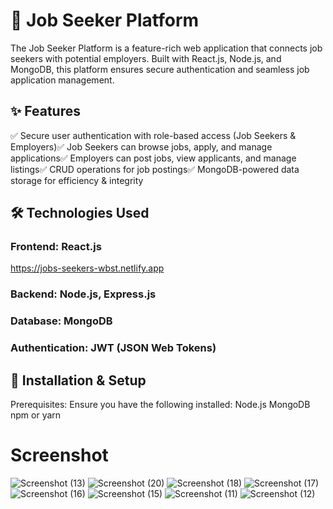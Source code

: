 # 🚀 Job Seeker Platform

The Job Seeker Platform is a feature-rich web application that connects job seekers with potential employers. Built with React.js, Node.js, and MongoDB, this platform ensures secure authentication and seamless job application management.

## ✨ Features
✅ Secure user authentication with role-based access (Job Seekers & Employers)✅ Job Seekers can browse jobs, apply, and manage applications✅ Employers can post jobs, view applicants, and manage listings✅ CRUD operations for job postings✅ MongoDB-powered data storage for efficiency & integrity

## 🛠 Technologies Used

### Frontend: React.js
https://jobs-seekers-wbst.netlify.app

### Backend: Node.js, Express.js

### Database: MongoDB

### Authentication: JWT (JSON Web Tokens)

## 🚀 Installation & Setup

Prerequisites:
Ensure you have the following installed:
Node.js
MongoDB
npm or yarn


# Screenshot

![Screenshot (13)](https://github.com/ddeshav222/Job_seeker/assets/98301962/725b353f-16f9-45a0-807e-009c81b48996)
![Screenshot (20)](https://github.com/ddeshav222/Job_seeker/assets/98301962/13e40ee0-3091-46bf-b2f7-ed47c02b59fb)
![Screenshot (18)](https://github.com/ddeshav222/Job_seeker/assets/98301962/f978e1c3-af06-4fcc-8cff-b1f09eb623a5)
![Screenshot (17)](https://github.com/ddeshav222/Job_seeker/assets/98301962/f185275c-6d7d-4b5f-9760-0c3543b7f91c)
![Screenshot (16)](https://github.com/ddeshav222/Job_seeker/assets/98301962/ccaacee6-6ba7-4373-a956-6e93a2789286)
![Screenshot (15)](https://github.com/ddeshav222/Job_seeker/assets/98301962/4feb83fd-e69a-4a54-85b3-03b433494dc7)
![Screenshot (11)](https://github.com/user-attachments/assets/d52fecb0-30fb-4d43-b5b3-15d4379eeac6)
![Screenshot (12)](https://github.com/user-attachments/assets/d1fe45e0-1111-493b-a451-a796e22b8a05)

